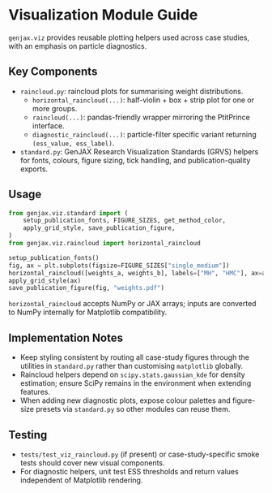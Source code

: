 # Visualization Module Guide

`genjax.viz` provides reusable plotting helpers used across case studies, with an emphasis on particle diagnostics.

## Key Components
- `raincloud.py`: raincloud plots for summarising weight distributions.
  - `horizontal_raincloud(...)`: half-violin + box + strip plot for one or more groups.
  - `raincloud(...)`: pandas-friendly wrapper mirroring the PtitPrince interface.
  - `diagnostic_raincloud(...)`: particle-filter specific variant returning `(ess_value, ess_label)`.
- `standard.py`: GenJAX Research Visualization Standards (GRVS) helpers for fonts, colours, figure sizing, tick handling, and publication-quality exports.

## Usage
```python
from genjax.viz.standard import (
    setup_publication_fonts, FIGURE_SIZES, get_method_color,
    apply_grid_style, save_publication_figure,
)
from genjax.viz.raincloud import horizontal_raincloud

setup_publication_fonts()
fig, ax = plt.subplots(figsize=FIGURE_SIZES["single_medium"])
horizontal_raincloud([weights_a, weights_b], labels=["MH", "HMC"], ax=ax)
apply_grid_style(ax)
save_publication_figure(fig, "weights.pdf")
```

`horizontal_raincloud` accepts NumPy or JAX arrays; inputs are converted to NumPy internally for Matplotlib compatibility.

## Implementation Notes
- Keep styling consistent by routing all case-study figures through the utilities in `standard.py` rather than customising `matplotlib` globally.
- Raincloud helpers depend on `scipy.stats.gaussian_kde` for density estimation; ensure SciPy remains in the environment when extending features.
- When adding new diagnostic plots, expose colour palettes and figure-size presets via `standard.py` so other modules can reuse them.

## Testing
- `tests/test_viz_raincloud.py` (if present) or case-study-specific smoke tests should cover new visual components.
- For diagnostic helpers, unit test ESS thresholds and return values independent of Matplotlib rendering.
